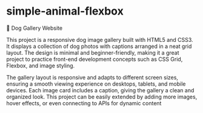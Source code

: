 # simple-animal-flexbox

🐶 Dog Gallery Website

This project is a responsive dog image gallery built with HTML5 and CSS3. It displays a collection of dog photos with captions arranged in a neat grid layout. The design is minimal and beginner-friendly, making it a great project to practice front-end development concepts such as CSS Grid, Flexbox, and image styling.

The gallery layout is responsive and adapts to different screen sizes, ensuring a smooth viewing experience on desktops, tablets, and mobile devices. Each image card includes a caption, giving the gallery a clean and organized look. This project can be easily extended by adding more images, hover effects, or even connecting to APIs for dynamic content
